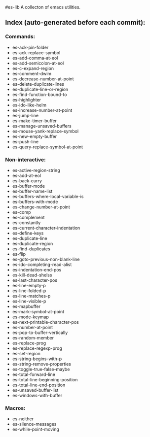 #es-lib
A collecton of emacs utilities.
## Index (auto-generated before each commit):

### Commands:

* es-ack-pin-folder
* es-ack-replace-symbol
* es-add-comma-at-eol
* es-add-semicolon-at-eol
* es-c-expand-region
* es-comment-dwim
* es-decrease-number-at-point
* es-delete-duplicate-lines
* es-duplicate-line-or-region
* es-find-function-bound-to
* es-highlighter
* es-ido-like-helm
* es-increase-number-at-point
* es-jump-line
* es-make-timer-buffer
* es-manage-unsaved-buffers
* es-mouse-yank-replace-symbol
* es-new-empty-buffer
* es-push-line
* es-query-replace-symbol-at-point

### Non-interactive:

* es-active-region-string
* es-add-at-eol
* es-back-curry
* es-buffer-mode
* es-buffer-name-list
* es-buffers-where-local-variable-is
* es-buffers-with-mode
* es-change-number-at-point
* es-comp
* es-complement
* es-constantly
* es-current-character-indentation
* es-define-keys
* es-duplicate-line
* es-duplicate-region
* es-find-duplicates
* es-flip
* es-goto-previous-non-blank-line
* es-ido-completing-read-alist
* es-indentation-end-pos
* es-kill-dead-shelss
* es-last-character-pos
* es-line-empty-p
* es-line-folded-p
* es-line-matches-p
* es-line-visible-p
* es-mapbuffer
* es-mark-symbol-at-point
* es-mode-keymap
* es-next-printable-character-pos
* es-number-at-point
* es-pop-to-buffer-vertically
* es-random-member
* es-replace-prog
* es-replace-regexp-prog
* es-set-region
* es-string-begins-with-p
* es-string-remove-properties
* es-toggle-true-false-maybe
* es-total-forward-line
* es-total-line-beginning-position
* es-total-line-end-position
* es-unsaved-buffer-list
* es-windows-with-buffer

### Macros:

* es-neither
* es-silence-messages
* es-while-point-moving